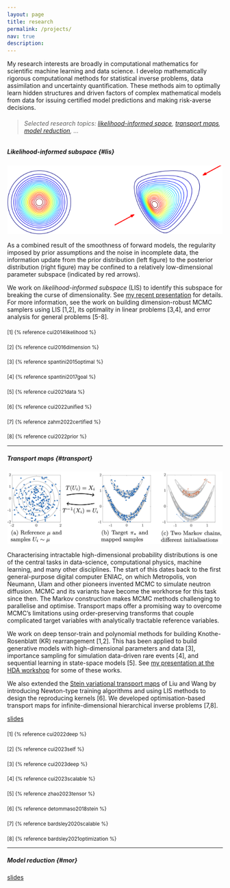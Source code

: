 ```yaml
---
layout: page
title: research
permalink: /projects/
nav: true
description: 
---
```


My research interests are broadly in computational mathematics for scientific machine learning and data science. I develop mathematically rigorous computational methods for statistical inverse problems, data assimilation and uncertainty quantification. These methods aim to optimally learn hidden structures and driven factors of complex mathematical models from data for issuing certified model predictions and making risk-averse decisions.
 
> ###### Selected research topics: [likelihood-informed space](#lis), [transport maps](#transport), [model reduction](#mor), ...

##### **Likelihood-informed subspace** {#lis}

<img src="/assets/img/changeFromThePrior_x.png"  width="600" height="auto">

As a combined result of the smoothness of forward models, the regularity imposed by prior assumptions and the noise in incomplete data, the information update from the prior distribution (left figure) to the posterior distribution (right figure) may be confined to a relatively low-dimensional parameter subspace (indicated by red arrows).

We work on *likelihood-informed subspace* (LIS) to identify this subspace for breaking the curse of dimensionality. See [my recent presentation](/assets/pdf/lis-dtu.pdf) for details. For more information, see the work on building dimension-robust MCMC samplers using LIS [1,2], its optimality in linear problems [3,4], and error analysis for general problems [5-8].


<sub>[1] {% reference cui2014likelihood %}</sub>

<sub>[2] {% reference cui2016dimension %}</sub>

<sub>[3] {% reference spantini2015optimal %}</sub>

<sub>[4] {% reference spantini2017goal %}</sub>

<sub>[5] {% reference cui2021data %}</sub>

<sub>[6] {% reference cui2022unified %}</sub>

<sub>[7] {% reference zahm2022certified %}</sub>

<sub>[8] {% reference cui2022prior %}</sub>

---

##### **Transport maps** {#transport}

<img src="/assets/img/transport-2d.png"  width="600" height="auto">

Characterising intractable high-dimensional probability distributions is one of the central tasks in data-science, computational physics, machine learning, and many other disciplines. The start of this dates back to the first general-purpose digital computer ENIAC, on which Metropolis, von Neumann, Ulam and other pioneers invented MCMC to simulate neutron diffusion. MCMC and its variants have become the workhorse for this task since then. The Markov construction makes MCMC methods challenging to parallelise and optimise. Transport maps offer a promising way to overcome MCMC’s limitations using order-preserving transforms that couple complicated target variables with analytically tractable reference variables.

We work on deep tensor-train and polynomial methods for building Knothe-Rosenblatt (KR) rearrangement [1,2]. This has been applied to build generative models with high-dimensional parameters and data [3], importance sampling for simulation data-driven rare events [4], and sequential learning in state-space models [5]. See [my presentation at the HDA workshop](/assets/pdf/dirt-hda.pdf) for some of these works. 

We also extended the [Stein variational transport maps](https://proceedings.neurips.cc/paper/2016/hash/b3ba8f1bee1238a2f37603d90b58898d-Abstract.html) of Liu and Wang by introducing Newton-type training algorithms and using LIS methods to design the reproducing kernels [6]. We developed optimisation-based transport maps for infinite-dimensional hierarchical inverse problems [7,8].

[slides](/assets/pdf/dirt-hda.pdf)


<sub>[1] {% reference cui2022deep %}</sub>

<sub>[2] {% reference cui2023self %}</sub>

<sub>[3] {% reference cui2023deep %}</sub>

<sub>[4] {% reference cui2023scalable %}</sub>

<sub>[5] {% reference zhao2023tensor %}</sub>

<sub>[6] {% reference detommaso2018stein %}</sub>

<sub>[7] {% reference bardsley2020scalable %}</sub>

<sub>[8] {% reference bardsley2021optimization %}</sub>

---

##### **Model reduction** {#mor}

[slides](/assets/pdf/adaptive_rom.pdf)
